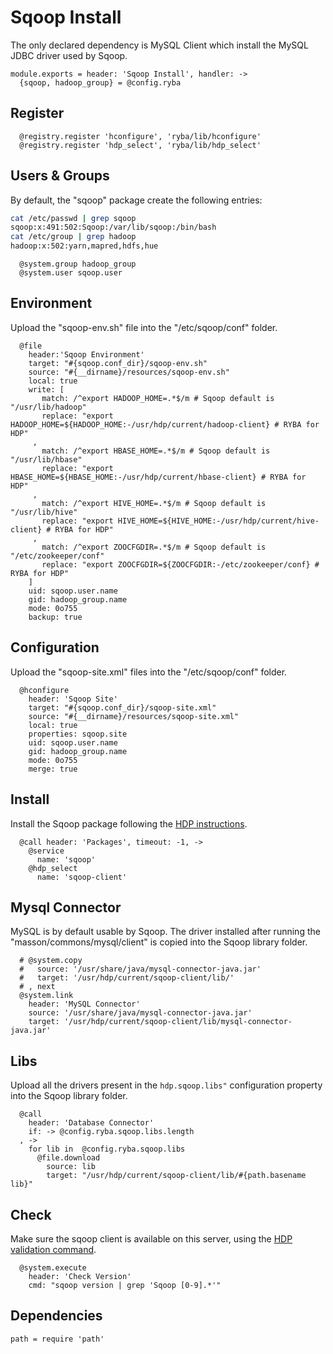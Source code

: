 
# Sqoop Install

The only declared dependency is MySQL Client which install the MySQL JDBC
driver used by Sqoop.

    module.exports = header: 'Sqoop Install', handler: ->
      {sqoop, hadoop_group} = @config.ryba

## Register

      @registry.register 'hconfigure', 'ryba/lib/hconfigure'
      @registry.register 'hdp_select', 'ryba/lib/hdp_select'

## Users & Groups

By default, the "sqoop" package create the following entries:

```bash
cat /etc/passwd | grep sqoop
sqoop:x:491:502:Sqoop:/var/lib/sqoop:/bin/bash
cat /etc/group | grep hadoop
hadoop:x:502:yarn,mapred,hdfs,hue
```

      @system.group hadoop_group
      @system.user sqoop.user

## Environment

Upload the "sqoop-env.sh" file into the "/etc/sqoop/conf" folder.

      @file
        header:'Sqoop Environment'
        target: "#{sqoop.conf_dir}/sqoop-env.sh"
        source: "#{__dirname}/resources/sqoop-env.sh"
        local: true
        write: [
           match: /^export HADOOP_HOME=.*$/m # Sqoop default is "/usr/lib/hadoop"
           replace: "export HADOOP_HOME=${HADOOP_HOME:-/usr/hdp/current/hadoop-client} # RYBA for HDP"
         ,
           match: /^export HBASE_HOME=.*$/m # Sqoop default is "/usr/lib/hbase"
           replace: "export HBASE_HOME=${HBASE_HOME:-/usr/hdp/current/hbase-client} # RYBA for HDP"
         ,
           match: /^export HIVE_HOME=.*$/m # Sqoop default is "/usr/lib/hive"
           replace: "export HIVE_HOME=${HIVE_HOME:-/usr/hdp/current/hive-client} # RYBA for HDP"
         ,
           match: /^export ZOOCFGDIR=.*$/m # Sqoop default is "/etc/zookeeper/conf"
           replace: "export ZOOCFGDIR=${ZOOCFGDIR:-/etc/zookeeper/conf} # RYBA for HDP"
        ]
        uid: sqoop.user.name
        gid: hadoop_group.name
        mode: 0o755
        backup: true

## Configuration

Upload the "sqoop-site.xml" files into the "/etc/sqoop/conf" folder.

      @hconfigure
        header: 'Sqoop Site'
        target: "#{sqoop.conf_dir}/sqoop-site.xml"
        source: "#{__dirname}/resources/sqoop-site.xml"
        local: true
        properties: sqoop.site
        uid: sqoop.user.name
        gid: hadoop_group.name
        mode: 0o755
        merge: true

## Install

Install the Sqoop package following the [HDP instructions][install].

      @call header: 'Packages', timeout: -1, ->
        @service
          name: 'sqoop'
        @hdp_select
          name: 'sqoop-client'

## Mysql Connector

MySQL is by default usable by Sqoop. The driver installed after running the
"masson/commons/mysql/client" is copied into the Sqoop library folder.


      # @system.copy
      #   source: '/usr/share/java/mysql-connector-java.jar'
      #   target: '/usr/hdp/current/sqoop-client/lib/'
      # , next
      @system.link
        header: 'MySQL Connector'
        source: '/usr/share/java/mysql-connector-java.jar'
        target: '/usr/hdp/current/sqoop-client/lib/mysql-connector-java.jar'

## Libs

Upload all the drivers present in the `hdp.sqoop.libs"` configuration property into
the Sqoop library folder.

      @call
        header: 'Database Connector'
        if: -> @config.ryba.sqoop.libs.length
      , ->
        for lib in  @config.ryba.sqoop.libs
          @file.download
            source: lib
            target: "/usr/hdp/current/sqoop-client/lib/#{path.basename lib}"

## Check

Make sure the sqoop client is available on this server, using the [HDP validation
command][validate].

      @system.execute
        header: 'Check Version'
        cmd: "sqoop version | grep 'Sqoop [0-9].*'"

## Dependencies

    path = require 'path'

[install]: http://docs.hortonworks.com/HDPDocuments/HDP2/HDP-2.0.9.1/bk_installing_manually_book/content/rpm-chap10-1.html
[validate]: http://docs.hortonworks.com/HDPDocuments/HDP2/HDP-2.0.9.1/bk_installing_manually_book/content/rpm-chap10-4.html
